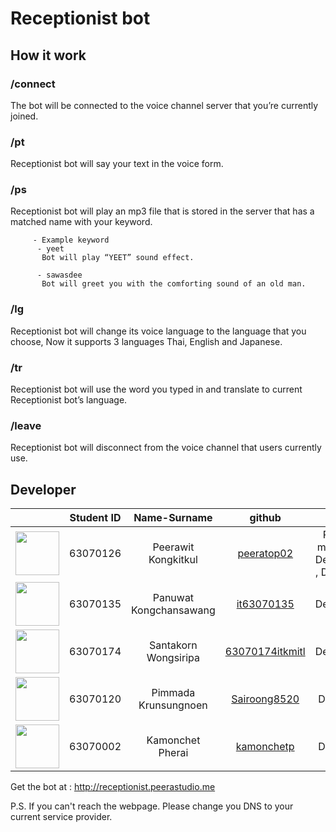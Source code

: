# Receptionist bot

## How it work
  ### /connect
  The bot will be connected to the voice channel server that you’re currently joined.

  ### /pt
  Receptionist bot will say your text in the voice form.

  ### /ps
  Receptionist bot will play an mp3 file that is stored in the server that has a matched name with your keyword.

	     - Example keyword
          - yeet
           Bot will play “YEET” sound effect.

          - sawasdee
           Bot will greet you with the comforting sound of an old man.

  ### /lg
  Receptionist bot will change its voice language to the language that you choose, Now it supports 3 languages Thai, English and Japanese.

  ### /tr
  Receptionist bot will use the word you typed in and translate to current Receptionist bot’s language.

  ### /leave
  Receptionist bot will disconnect from the voice channel that users currently use.
  
  ## Developer
  
  |                                                                          | Student ID |      Name-Surname       |                      github                       |               Role                |
| :----------------------------------------------------------------------: | :----------: | :---------------------: | :-----------------------------------------------: | :----------------------------------: |
| <img src="https://avatars2.githubusercontent.com/u/29600759?s=64&v=4" width="70"> |   63070126   |   Peerawit Kongkitkul    |    [peeratop02](https://github.com/peeratop02)    | Project manager, Developer , Designer |
| <img src="https://avatars0.githubusercontent.com/u/73655292?s=64&v=4" width="70"> |   63070135   |Panuwat Kongchansawang |      [it63070135](https://github.com/it63070135)      |          Developer          |
| <img src="https://avatars0.githubusercontent.com/u/73688952?s=64&v=4" width="70"> |   63070174   |   Santakorn Wongsiripa    |       [63070174itkmitl](https://github.com/63070174itkmitl)       |          Developer           |
| <img src="https://avatars2.githubusercontent.com/u/73654933?s=460&v=4" width="70"> |   63070120   | Pimmada Krunsungnoen | [Sairoong8520](https://github.com/Sairoong8520) |         Designer          |
| <img src="https://avatars3.githubusercontent.com/u/73680261?s=460&v=4" width="70"> |   63070002   |   Kamonchet Pherai    |      [kamonchetp](https://github.com/kamonchetp)      |         Designer          |


Get the bot at : http://receptionist.peerastudio.me

P.S. If you can't reach the webpage. Please change you DNS to your current service provider.
